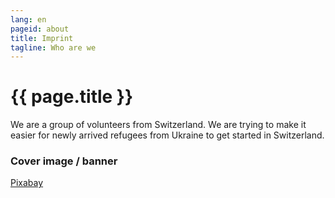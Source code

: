 ```yaml
---
lang: en
pageid: about
title: Imprint
tagline: Who are we
---
```

# {{ page.title }}


We are a group of volunteers from Switzerland.
We are trying to make it easier for newly arrived refugees from Ukraine to get started in Switzerland.

### Cover image / banner
[Pixabay](https://pixabay.com/en/)
